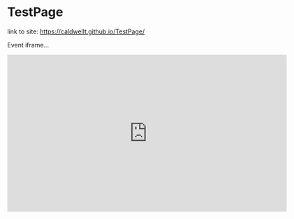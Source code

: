 # TestPage

link to site: https://caldwellt.github.io/TestPage/

Event iframe...
<iframe id="ls_embed_1574437556" src="https://livestream.com/accounts/28766066/events/8815799/player?width=640&height=360&enableInfoAndActivity=true&defaultDrawer=&autoPlay=true&mute=false" width="640" height="360" frameborder="0" scrolling="no" allowfullscreen> </iframe><script type="text/javascript" data-embed_id="ls_embed_1574437556" src="https://livestream.com/assets/plugins/referrer_tracking.js"></script>
